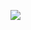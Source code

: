<a href="https://travis-ci.org/miloszmd/webSocketChat"><img src="https://travis-ci.org/miloszmd/webSocketChat.svg?branch=master"></a>